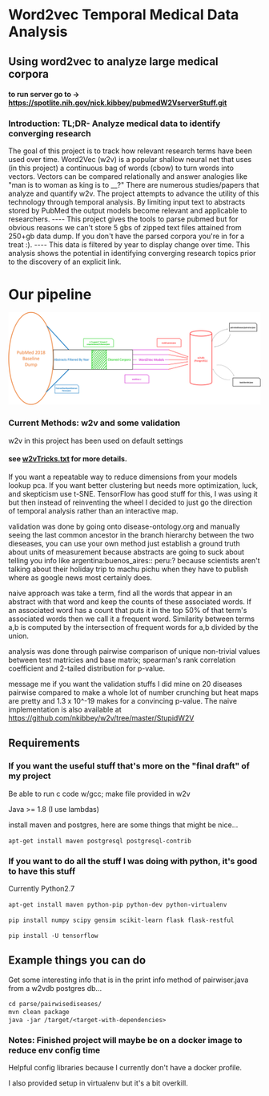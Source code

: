 # Word2vec Temporal Medical Data Analysis
## Using word2vec to analyze large medical corpora
#### to run server go to -> https://spotlite.nih.gov/nick.kibbey/pubmedW2VserverStuff.git
### Introduction:  TL;DR- Analyze medical data to identify converging research
The goal of this project is to track how relevant research terms have been used over time. 
Word2Vec (w2v) is a popular shallow neural net that uses (in this project) a continuous bag of words (cbow) to turn words into vectors. 
Vectors can be compared relationally and answer analogies like "man is to woman as king is to __?"
There are numerous studies/papers that analyze and quantify w2v. 
The project attempts to advance the utility of this technology through temporal analysis.
By limiting input text to abstracts stored by PubMed the output models become relevant and applicable to researchers.
---- This project gives the tools to parse pubmed but for obvious reasons we can't store 5 gbs of zipped text files attained from 250+gb data dump.
If you don't have the parsed corpora you're in for a treat :). ----
This data is filtered by year to display change over time.
This analysis shows the potential in identifying converging research topics prior to the discovery of an explicit link.

# Our pipeline 
<img src="pipelineDiagram.png" alt="drawing" max-width=100% />


### Current Methods: w2v and some validation
w2v in this project has been used on default settings 
#### see <a href="https://spotlite.nih.gov/nick.kibbey/word2vec/blob/master/w2vTricks.txt"> w2vTricks.txt</a> for more details.

If you want a repeatable way to reduce dimensions from your models lookup pca. If you want better clustering but needs more optimization, luck, and skepticism use t-SNE. TensorFlow has good stuff for this, I was using it but then instead of reinventing the wheel I decided to just go the direction of temporal analysis rather than an interactive map.

validation was done by going onto disease-ontology.org and manually seeing the last common ancestor in the branch hierarchy between the two dieseases, you can use your own method just establish a ground truth about units of measurement because abstracts are going to suck about telling you info like argentina:buenos_aires:: peru:? because scientists aren't talking about their holiday trip to machu pichu when they have to publish where as google news most certainly does.

naive approach was take a term, find all the words that appear in an abstract with that word and keep the counts of these associated words. If an associated word has a count that puts it in the top 50% of that term's associated words then we call it a frequent word. Similarity between terms a,b is computed by the intersection of frequent words for a,b divided by the union.

analysis was done through pairwise comparison of unique non-trivial values between test matricies and base matrix; spearman's rank correlation coefficient and 2-tailed distribution for p-value. 

message me if you want the validation stuffs I did mine on 20 diseases pairwise compared to make a whole lot of number crunching but heat maps are pretty and 1.3 x 10^-19 makes for a convincing p-value.
The naive implementation is also available at https://github.com/nkibbey/w2v/tree/master/StupidW2V 

## Requirements
### If you want the useful stuff that's more on the "final draft" of my project
Be able to run c code w/gcc; make file provided in w2v

Java >= 1.8 (I use lambdas)

install maven and postgres, here are some things that might be nice...

`apt-get install maven postgresql postgresql-contrib`

### If you want to do all the stuff I was doing with python, it's good to have this stuff
Currently Python2.7

`apt-get install maven python-pip python-dev python-virtualenv`

``` pip install numpy scipy gensim scikit-learn flask flask-restful   ```

`pip install -U tensorflow`

## Example things you can do
Get some interesting info that is in the print info method of pairwiser.java from a w2vdb postgres db...
```
cd parse/pairwisediseases/
mvn clean package
java -jar /target/<target-with-dependencies>
```

### Notes: Finished project will maybe be on a docker image to reduce env config time
Helpful config libraries because I currently don't have a docker profile. 

I also provided setup in virtualenv but it's a bit overkill.

